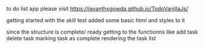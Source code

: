 to do list app
please visit https://jayanthsgowda.github.io/TodoVanillaJs/

getting started with the skill test 
added some basic html and styles to it

since the structure is complete/ ready getting to the functionns
like
add task 
delete task 
marking task as complete 
rendering the task list
